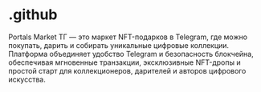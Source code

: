 # .github
Portals Market ТГ — это маркет NFT-подарков в Telegram, где можно покупать, дарить и собирать уникальные цифровые коллекции. Платформа объединяет удобство Telegram и безопасность блокчейна, обеспечивая мгновенные транзакции, эксклюзивные NFT-дропы и простой старт для коллекционеров, дарителей и авторов цифрового искусства.
